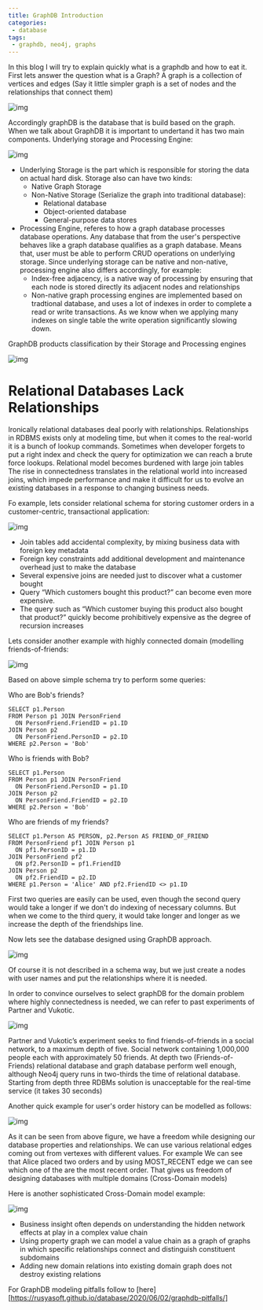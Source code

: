 ```yaml
---
title: GraphDB Introduction
categories:
 - database
tags:
 - graphdb, neo4j, graphs
---
```


In this blog I will try to explain quickly what is a graphdb and how to eat it. First lets answer the question what is a Graph? A graph is a collection of vertices and edges (Say it little simpler graph is a set of nodes and the relationships that connect them)

![img](/assets/2020/graphDbImages/1-GraphNodesEdges.gif)

Accordingly graphDB is the database that is build based on the graph. When we talk about GraphDB it is important to undertand it has two main components. Underlying storage and Processing Engine:

![img](/assets/2020/graphDbImages/2-highLevelView-graphComputeEngine.png)

- Underlying Storage is the part which is responsible for storing the data on actual hard disk. Storage also can have two kinds: 
  - Native Graph Storage
  - Non-Native Storage (Serialize the graph into traditional database):
    - Relational database
    - Object-oriented database
    - General-purpose data stores
- Processing Engine, referes to how a graph database processes database operations. Any database that from the user's perspective behaves like a graph database qualifies as a graph database. Means that, user must be able to perform CRUD operations on underlying storage. Since underlying storage can be native and non-native, processing engine also differs accordingly, for example:
  - Index-free adjacency, is a native way of processing by ensuring that each node is stored directly its adjacent nodes and relationships
  - Non-native graph processing engines are implemented based on tradtional database, and uses a lot of indexes in order to complete a read or write transactions. As we know when we applying many indexes on single table the write operation significantly slowing down.


GraphDB products classification by their Storage and Processing engines

![img](/assets/2020/graphDbImages/3-OverviewOfGraphDatabaseSpace.png)


# Relational Databases Lack Relationships

Ironically relational databases deal poorly with relationships. Relationships in RDBMS exists only at modeling time, but when it comes to the real-world it is a bunch of lookup commands. Sometimes when developer forgets to put a right index and check the query for optimization we can reach a brute force lookups. Relational model becomes burdened with large join tables
The rise in connectedness translates in the relational world into increased joins, which impede performance and make it difficult for us to evolve an existing databases in a response to changing business needs.

Fo example, lets consider relational schema for storing customer orders in a customer-centric, transactional application:

![img](/assets/2020/graphDbImages/4-CustomerCentricRelathionships.png)

- Join tables add accidental complexity, by mixing business data with foreign key metadata 
- Foreign key constraints add additional development and maintenance overhead just to make the database  
- Several expensive joins are needed just to discover what a customer bought  
- Query “Which customers bought this product?” can become even more expensive.  
- The query such as “Which customer buying this product also bought that product?” quickly become prohibitively expensive as the degree of recursion increases

Lets consider another example with highly connected domain (modelling friends-of-friends:

![img](/assets/2020/graphDbImages/5-ModellingFriendsOfFriends.png)

Based on above simple schema try to perform some queries:

Who are Bob's friends?

```
SELECT p1.Person
FROM Person p1 JOIN PersonFriend
  ON PersonFriend.FriendID = p1.ID
JOIN Person p2
  ON PersonFriend.PersonID = p2.ID
WHERE p2.Person = 'Bob'
```

Who is friends with Bob?

```
SELECT p1.Person
FROM Person p1 JOIN PersonFriend
  ON PersonFriend.PersonID = p1.ID
JOIN Person p2
  ON PersonFriend.FriendID = p2.ID
WHERE p2.Person = 'Bob'
```

Who are friends of my friends?

```
SELECT p1.Person AS PERSON, p2.Person AS FRIEND_OF_FRIEND
FROM PersonFriend pf1 JOIN Person p1
  ON pf1.PersonID = p1.ID
JOIN PersonFriend pf2
  ON pf2.PersonID = pf1.FriendID
JOIN Person p2
  ON pf2.FriendID = p2.ID
WHERE p1.Person = 'Alice' AND pf2.FriendID <> p1.ID
```

First two queries are easily can be used, even though the second query would take a longer if we don't do indexing of necessary columns. But when we come to the third query, it would take longer and longer as we increase the depth of the friendships line.

Now lets see the database designed using GraphDB approach.

![img](/assets/2020/graphDbImages/6-GraphDB-Modelling-FriendsOfFriends.png)

Of course it is not described in a schema way, but we just create a nodes with user names and put the relationships where it is needed. 

In order to convince ourselves to select graphDB for the domain problem where highly connectedness is needed, we can refer to past experiments of Partner and Vukotic. 

![img](/assets/2020/graphDbImages/7-Experiment-FindingExtendedFriends.png)

Partner and Vukotic’s experiment seeks to find friends-of-friends in a social network, to a maximum depth of five. Social network containing 1,000,000 people each with approximately 50 friends. At depth two (Friends-of-Friends) relational database and graph database perform well enough, although Neo4j query runs in two-thirds the time of relational database.
Starting from depth three RDBMs solution is unacceptable for the real-time service (it takes 30 seconds)

Another quick example for user's order history can be modelled as follows:

![img](/assets/2020/graphDbImages/8-ModelingUserOrderHistory.png)

As it can be seen from above figure, we have a freedom while designing our database properties and relationships. We can use various relational edges coming out from vertexes with different values. For example We can see that Alice placed two orders and by using MOST_RECENT edge we can see which one of the are the most recent order. That gives us freedom of designing databases with multiple domains (Cross-Domain models)

Here is another sophisticated Cross-Domain model example:

![img](/assets/2020/graphDbImages/9-ThreeDomainInOneGraph.png)

- Business insight often depends on understanding the hidden network effects at play in a complex value chain
- Using property graph we can model a value chain as a graph of graphs in which specific relationships connect and distinguish constituent subdomains
- Adding new domain relations into existing domain graph does not destroy existing relations



For GraphDB modeling pitfalls follow to [here][https://rusyasoft.github.io/database/2020/06/02/graphdb-pitfalls/]

